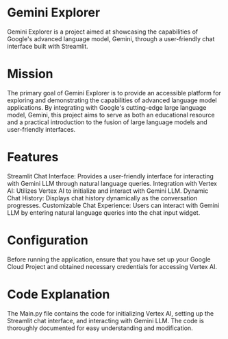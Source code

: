 # Gemini Explorer
Gemini Explorer is a project aimed at showcasing the capabilities of Google's advanced language model, Gemini, through a user-friendly chat interface built with Streamlit.
# Mission
The primary goal of Gemini Explorer is to provide an accessible platform for exploring and demonstrating the capabilities of advanced language model applications. 
By integrating with Google's cutting-edge large language model, Gemini, this project aims to serve as both an educational resource and a practical introduction 
to the fusion of large language models and user-friendly interfaces.

# Features
Streamlit Chat Interface: Provides a user-friendly interface for interacting with Gemini LLM through natural language queries.
Integration with Vertex AI: Utilizes Vertex AI to initialize and interact with Gemini LLM.
Dynamic Chat History: Displays chat history dynamically as the conversation progresses.
Customizable Chat Experience: Users can interact with Gemini LLM by entering natural language queries into the chat input widget.

# Configuration
Before running the application, ensure that you have set up your Google Cloud Project and obtained necessary credentials for accessing Vertex AI.

# Code Explanation
The Main.py file contains the code for initializing Vertex AI, setting up the Streamlit chat interface, and interacting with Gemini LLM. 
The code is thoroughly documented for easy understanding and modification.
